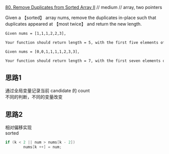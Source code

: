 [80. Remove Duplicates from Sorted Array II](https://leetcode.com/problems/remove-duplicates-from-sorted-array-ii/description/)
// medium // array, two pointers

Given a 【sorted】 array nums, remove the duplicates in-place such that duplicates appeared at 【most twice】 and return the
new length.

```html
Given nums = [1,1,1,2,2,3],

Your function should return length = 5, with the first five elements of nums being 1, 1, 2, 2 and 3 respectively.

Given nums = [0,0,1,1,1,1,2,3,3],

Your function should return length = 7, with the first seven elements of nums being modified to 0, 0, 1, 1, 2, 3 and 3 respectively.
```

## 思路1

通过全局变量记录当前 candidate 的 count  
不同的判断，不同的变量改变

## 思路2

相对偏移实现  
sorted

```java
if (k < 2 || num > nums[k - 2])  
        nums[k ++] = num;
```
